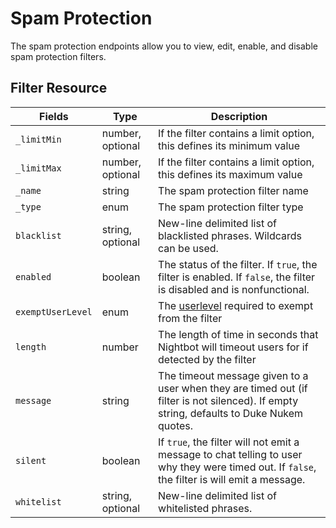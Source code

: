 # Spam Protection

The spam protection endpoints allow you to view, edit, enable, and disable spam protection filters.

## Filter Resource

<table>
	<thead>
		<tr>
			<th style="width: 120px;">Fields</th>
			<th>Type</th>
			<th>Description</th>
		</tr>
	</thead>
	<tbody>
		<tr>
			<td><code>_limitMin</code></td>
			<td>number, optional</td>
			<td>If the filter contains a limit option, this defines its minimum value</td>
		</tr>
		<tr>
			<td><code>_limitMax</code></td>
			<td>number, optional</td>
			<td>If the filter contains a limit option, this defines its maximum value</td>
		</tr>
		<tr>
			<td><code>_name</code></td>
			<td>string</td>
			<td>The spam protection filter name</td>
		</tr>
		<tr>
			<td><code>_type</code></td>
			<td>enum</td>
			<td>The spam protection filter type</td>
		</tr>
		<tr>
			<td><code>blacklist</code></td>
			<td>string, optional</td>
			<td>New-line delimited list of blacklisted phrases. Wildcards can be used.</td>
		</tr>
		<tr>
			<td><code>enabled</code></td>
			<td>boolean</td>
			<td>The status of the filter. If <code>true</code>, the filter is enabled. If <code>false</code>, the filter is disabled and is nonfunctional.</td>
		</tr>
		<tr>
			<td><code>exemptUserLevel</code></td>
			<td>enum</td>
			<td>The <a href="#userlevels">userlevel</a> required to exempt from the filter</td>
		</tr>
		<tr>
			<td><code>length</code></td>
			<td>number</td>
			<td>The length of time in seconds that Nightbot will timeout users for if detected by the filter</td>
		</tr>
		<tr>
			<td><code>message</code></td>
			<td>string</td>
			<td>The timeout message given to a user when they are timed out (if filter is not silenced). If empty string, defaults to Duke Nukem quotes.</td>
		</tr>
		<tr>
			<td><code>silent</code></td>
			<td>boolean</td>
			<td>If <code>true</code>, the filter will not emit a message to chat telling to user why they were timed out. If <code>false</code>, the filter is will emit a message.</td>
		</tr>
		<tr>
			<td><code>whitelist</code></td>
			<td>string, optional</td>
			<td>New-line delimited list of whitelisted phrases.</td>
		</tr>
	</tbody>
</table>